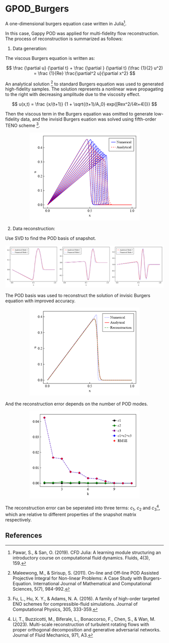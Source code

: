 # GPOD_Burgers
A one-dimensional burgers equation case written in Julia[^1].

In this case, Gappy POD was applied for multi-fidelity flow reconstruction. The process of reconstruction is summarized as follows: 

1. Data generation:

The viscous Burgers equation is written as:

  $$ 
  \frac {\partial u} {\partial t} + \frac {\partial } {\partial t} (\frac {1}{2} u^2) = \frac {1}{Re} \frac{\partial^2 u}{\partial x^2}
  $$

An analytical solution [^2] to standard Burgers equation was used to generated high-fidelity samples. The solution represents a nonlinear wave propagating to the right with decreasing amplitude due to the viscosity effect.

  $$
  u(x,t) = \frac {x/(t+1)} {1 + \sqrt{(t+1)/A_0} exp{[Rex^2/(4t+4)]}}
  $$

Then the viscous term in the Burgers equation was omitted to generate low-fidelity data, and the invisid Burgers euation was solved using fifth-order TENO scheme [^3]. 
   
  <div align="center">
	<img src="https://github.com/h5ch/GPOD_Burgers/blob/main/Results/Burgers_solution.png" alt="Editor" width="350">
  </div>

2. Data reconstruction:

Use SVD to find the POD basis of snapshot.

  ![image](https://github.com/h5ch/GPOD_Burgers/blob/main/Results/Modes.png)

The POD basis was used to reconstruct the solution of invisic Burgers equation with improved accuracy. 

  <div align="center">
	<img src="https://github.com/h5ch/GPOD_Burgers/blob/main/Results/Reconstruction.png" alt="Editor" width="350">
  </div>

And the reconstruction error depends on the number of POD modes. 

  <div align="center">
	<img src="https://github.com/h5ch/GPOD_Burgers/blob/main/Results/Error.png" alt="Editor" width="350">
  </div>

The reconstruction error can be seperated into three terms: $c_1$, $c_2$ and $c_3$[^4], which are relative to different properties of the snapshot matrix respectively. 

## References
[^1]: Pawar, S., & San, O. (2019). CFD Julia: A learning module structuring an introductory course on computational fluid dynamics. Fluids, 4(3), 159.

[^2]: Maleewong, M., & Sirisup, S. (2011). On-line and Off-line POD Assisted Projective Integral for Non-linear Problems: A Case Study with Burgers-Equation. International Journal of Mathematical and Computational Sciences, 5(7), 984-992.

[^3]: Fu, L., Hu, X. Y., & Adams, N. A. (2016). A family of high-order targeted ENO schemes for compressible-fluid simulations. Journal of Computational Physics, 305, 333-359.

[^4]: Li, T., Buzzicotti, M., Biferale, L., Bonaccorso, F., Chen, S., & Wan, M. (2023). Multi-scale reconstruction of turbulent rotating flows with proper orthogonal decomposition and generative adversarial networks. Journal of Fluid Mechanics, 971, A3.
